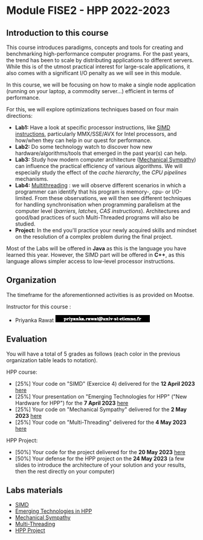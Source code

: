 # Module FISE2 - HPP 2022-2023

## Introduction to this course

This course introduces paradigms, concepts and tools for creating and benchmarking high-performance computer programs.
For the past years, the trend has been to scale by distributing applications to different servers.
While this is of the utmost practical interest for large-scale applications, it also comes with a significant I/O penalty as we will see in this module.

In this course, we will be focusing on how to make a single node application (running on your laptop, a commodity server...) efficient in terms of performance.

For this, we will explore optimizations techniques based on four main directions:
- **Lab1:** Have a look at specific processor instructions, like [SIMD instructions](https://www.kernel.org/pub/linux/kernel/people/geoff/cell/ps3-linux-docs/CellProgrammingTutorial/BasicsOfSIMDProgramming.html), particularly MMX/SSE/AVX for Intel processors, and how/when they can help in our quest for performance.
- **Lab2:** Do some technology watch to discover how new hardware/algorithms/tools that emerged in the past year(s) can help.
- **Lab3:** Study how modern computer architecture ([Mechanical Sympathy](http://mechanical-sympathy.blogspot.fr/)) can influence the practical efficiency of various algorithms. We will especially study the effect of the *cache hierarchy*, the *CPU pipelines* mechanisms.
- **Lab4:** [Multithreading](http://docs.oracle.com/javase/tutorial/essential/concurrency/procthread.html) : we will observe different scenarios in which a programmer can identify that his program is memory-, cpu- or I/O-limited. From these observations, we will then see different techniques for handling synchronisation when programming parallelism at the computer level (*barriers*, *latches*, *CAS instructions*). Architectures and good/bad practices of such Multi-Threaded programs will also be studied.
- **Project:** In the end you'll practice your newly acquired skills and mindset on the resolution of a complex problem during the final project.

Most of the Labs will be offered in **Java** as this is the language you have learned this year. However, the SIMD part will be offered in **C++**, as this language allows simpler access to low-level processor instructions.

## Organization

The timeframe for the aforementionned activities is as provided on Mootse.

Instructor for this course :
- Priyanka Rawat ![pr@univ](./resources/pr.png "pr@univ")


## Evaluation

You will have a total of 5 grades as follows (each color in the previous organization table leads to notation).

HPP course:
- [25%] Your code on "SIMD" (Exercice 4) delivered for the **12 April 2023** [here](https://mootse.telecom-st-etienne.fr/mod/assign/view.php?id=13598)
- [25%] Your presentation on "Emerging Technologies for HPP" ("New Hardware for HPP") for the **7 April 2023** [here](https://mootse.telecom-st-etienne.fr/mod/workshop/view.php?id=27349)
- [25%] Your code on "Mechanical Sympathy" delivered for the **2 May 2023** [here](https://mootse.telecom-st-etienne.fr/mod/assign/view.php?id=13592)
- [25%] Your code on "Multi-Threading" delivered for the **4 May 2023** [here](https://mootse.telecom-st-etienne.fr/mod/assign/view.php?id=13593)

HPP Project:
- [50%] Your code for the project delivered for the **20 May 2023** [here](https://mootse.telecom-st-etienne.fr/mod/assign/view.php?id=17102)
- [50%] Your defense for the HPP project on the **24 May 2023** (a few slides to introduce the architecture of your solution and your results, then the rest directly on your computer)


## Labs materials

- [SIMD](./lab1-SIMD/README.md)
- [Emerging Technologies in HPP](./lab2-EmergingTech/README.md)
- [Mechanical Sympathy](./lab3-MechanicalSympathy/README.md)
- [Multi-Threading](./lab4-MultiThreading/)
- [HPP Project](./project/README.md)
